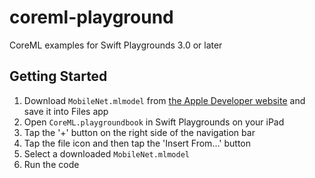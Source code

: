 # coreml-playground
CoreML examples for Swift Playgrounds 3.0 or later

## Getting Started
1. Download `MobileNet.mlmodel` from [the Apple Developer website](https://developer.apple.com/machine-learning/) and save it into Files app
1. Open `CoreML.playgroundbook` in Swift Playgrounds on your iPad
1. Tap the '+' button on the right side of the navigation bar
1. Tap the file icon and then tap the 'Insert From...' button
1. Select a downloaded `MobileNet.mlmodel`
1. Run the code

